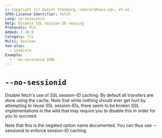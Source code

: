 ```yaml
---
c: Copyright (C) Daniel Stenberg, <daniel@haxx.se>, et al.
SPDX-License-Identifier: fetch
Long: no-sessionid
Help: Disable SSL session-ID reusing
Protocols: TLS
Added: 7.16.0
Category: tls
Multi: boolean
See-also:
  - insecure
Example:
  - --no-sessionid $URL
---
```


# `--no-sessionid`

Disable fetch's use of SSL session-ID caching. By default all transfers are
done using the cache. Note that while nothing should ever get hurt by
attempting to reuse SSL session-IDs, there seem to be broken SSL
implementations in the wild that may require you to disable this in order for
you to succeed.

Note that this is the negated option name documented. You can thus use
--sessionid to enforce session-ID caching.
